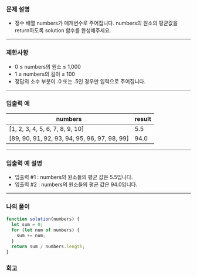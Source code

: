 ### 문제 설명

- 정수 배열 numbers가 매개변수로 주어집니다. numbers의 원소의 평균값을 return하도록 solution 함수를 완성해주세요.

---

### 제한사항

- 0 ≤ numbers의 원소 ≤ 1,000
- 1 ≤ numbers의 길이 ≤ 100
- 정답의 소수 부분이 .0 또는 .5인 경우만 입력으로 주어집니다.

---

### 입출력 예

| numbers                                      | result |
| -------------------------------------------- | ------ |
| [1, 2, 3, 4, 5, 6, 7, 8, 9, 10]              | 5.5    |
| [89, 90, 91, 92, 93, 94, 95, 96, 97, 98, 99] | 94.0   |

---

### 입출력 예 설명

- 입출력 #1 : numbers의 원소들의 평균 값은 5.5입니다.
- 입출력 #2 : numbers의 원소들의 평균 값은 94.0입니다.

---

### 나의 풀이

```javascript
function solution(numbers) {
  let sum = 0;
  for (let num of numbers) {
    sum += num;
  }
  return sum / numbers.length;
}
```

### 회고
